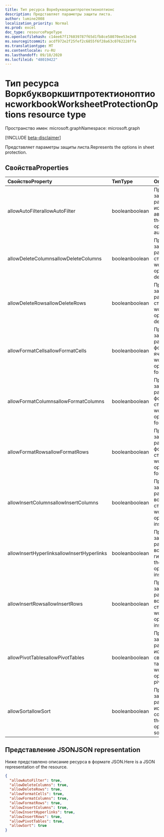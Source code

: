 ```yaml
---
title: Тип ресурса Воркбукворкшитпротектионоптионс
description: Представляет параметры защиты листа.
author: lumine2008
localization_priority: Normal
ms.prod: excel
doc_type: resourcePageType
ms.openlocfilehash: c14ee67f176039787f65d1fb8ce58070ee53e2e8
ms.sourcegitcommit: acdf972e2f25fef2c6855f6f28a63c0762228ffa
ms.translationtype: MT
ms.contentlocale: ru-RU
ms.lasthandoff: 09/18/2020
ms.locfileid: "48019422"
---
```

# <a name="workbookworksheetprotectionoptions-resource-type"></a><span data-ttu-id="e08be-103">Тип ресурса Воркбукворкшитпротектионоптионс</span><span class="sxs-lookup"><span data-stu-id="e08be-103">workbookWorksheetProtectionOptions resource type</span></span>

<span data-ttu-id="e08be-104">Пространство имен: microsoft.graph</span><span class="sxs-lookup"><span data-stu-id="e08be-104">Namespace: microsoft.graph</span></span>

[!INCLUDE [beta-disclaimer](../../includes/beta-disclaimer.md)]

<span data-ttu-id="e08be-105">Представляет параметры защиты листа.</span><span class="sxs-lookup"><span data-stu-id="e08be-105">Represents the options in sheet protection.</span></span>

## <a name="properties"></a><span data-ttu-id="e08be-106">Свойства</span><span class="sxs-lookup"><span data-stu-id="e08be-106">Properties</span></span>
| <span data-ttu-id="e08be-107">Свойство</span><span class="sxs-lookup"><span data-stu-id="e08be-107">Property</span></span>     | <span data-ttu-id="e08be-108">Тип</span><span class="sxs-lookup"><span data-stu-id="e08be-108">Type</span></span>   |<span data-ttu-id="e08be-109">Описание</span><span class="sxs-lookup"><span data-stu-id="e08be-109">Description</span></span>|
|:---------------|:--------|:----------|
|<span data-ttu-id="e08be-110">allowAutoFilter</span><span class="sxs-lookup"><span data-stu-id="e08be-110">allowAutoFilter</span></span>|<span data-ttu-id="e08be-111">boolean</span><span class="sxs-lookup"><span data-stu-id="e08be-111">boolean</span></span>|<span data-ttu-id="e08be-112">Представляет параметр защиты листа, разрешающий использовать функцию автофильтра.</span><span class="sxs-lookup"><span data-stu-id="e08be-112">Represents the worksheet protection option of allowing using auto filter feature.</span></span>|
|<span data-ttu-id="e08be-113">allowDeleteColumns</span><span class="sxs-lookup"><span data-stu-id="e08be-113">allowDeleteColumns</span></span>|<span data-ttu-id="e08be-114">boolean</span><span class="sxs-lookup"><span data-stu-id="e08be-114">boolean</span></span>|<span data-ttu-id="e08be-115">Представляет параметр защиты листа, разрешающий удалять столбцы.</span><span class="sxs-lookup"><span data-stu-id="e08be-115">Represents the worksheet protection option of allowing deleting columns.</span></span>|
|<span data-ttu-id="e08be-116">allowDeleteRows</span><span class="sxs-lookup"><span data-stu-id="e08be-116">allowDeleteRows</span></span>|<span data-ttu-id="e08be-117">boolean</span><span class="sxs-lookup"><span data-stu-id="e08be-117">boolean</span></span>|<span data-ttu-id="e08be-118">Представляет параметр защиты листа, разрешающий удалять строки.</span><span class="sxs-lookup"><span data-stu-id="e08be-118">Represents the worksheet protection option of allowing deleting rows.</span></span>|
|<span data-ttu-id="e08be-119">allowFormatCells</span><span class="sxs-lookup"><span data-stu-id="e08be-119">allowFormatCells</span></span>|<span data-ttu-id="e08be-120">boolean</span><span class="sxs-lookup"><span data-stu-id="e08be-120">boolean</span></span>|<span data-ttu-id="e08be-121">Представляет параметр защиты листа, разрешающий форматировать ячейки.</span><span class="sxs-lookup"><span data-stu-id="e08be-121">Represents the worksheet protection option of allowing formatting cells.</span></span>|
|<span data-ttu-id="e08be-122">allowFormatColumns</span><span class="sxs-lookup"><span data-stu-id="e08be-122">allowFormatColumns</span></span>|<span data-ttu-id="e08be-123">boolean</span><span class="sxs-lookup"><span data-stu-id="e08be-123">boolean</span></span>|<span data-ttu-id="e08be-124">Представляет параметр защиты листа, разрешающий форматировать столбцы.</span><span class="sxs-lookup"><span data-stu-id="e08be-124">Represents the worksheet protection option of allowing formatting columns.</span></span>|
|<span data-ttu-id="e08be-125">allowFormatRows</span><span class="sxs-lookup"><span data-stu-id="e08be-125">allowFormatRows</span></span>|<span data-ttu-id="e08be-126">boolean</span><span class="sxs-lookup"><span data-stu-id="e08be-126">boolean</span></span>|<span data-ttu-id="e08be-127">Представляет параметр защиты листа, разрешающий форматировать строки.</span><span class="sxs-lookup"><span data-stu-id="e08be-127">Represents the worksheet protection option of allowing formatting rows.</span></span>|
|<span data-ttu-id="e08be-128">allowInsertColumns</span><span class="sxs-lookup"><span data-stu-id="e08be-128">allowInsertColumns</span></span>|<span data-ttu-id="e08be-129">boolean</span><span class="sxs-lookup"><span data-stu-id="e08be-129">boolean</span></span>|<span data-ttu-id="e08be-130">Представляет параметр защиты листа, разрешающий вставлять столбцы.</span><span class="sxs-lookup"><span data-stu-id="e08be-130">Represents the worksheet protection option of allowing inserting columns.</span></span>|
|<span data-ttu-id="e08be-131">allowInsertHyperlinks</span><span class="sxs-lookup"><span data-stu-id="e08be-131">allowInsertHyperlinks</span></span>|<span data-ttu-id="e08be-132">boolean</span><span class="sxs-lookup"><span data-stu-id="e08be-132">boolean</span></span>|<span data-ttu-id="e08be-133">Представляет параметр защиты листа, разрешающий вставлять гиперссылки.</span><span class="sxs-lookup"><span data-stu-id="e08be-133">Represents the worksheet protection option of allowing inserting hyperlinks.</span></span>|
|<span data-ttu-id="e08be-134">allowInsertRows</span><span class="sxs-lookup"><span data-stu-id="e08be-134">allowInsertRows</span></span>|<span data-ttu-id="e08be-135">boolean</span><span class="sxs-lookup"><span data-stu-id="e08be-135">boolean</span></span>|<span data-ttu-id="e08be-136">Представляет параметр защиты листа, разрешающий вставлять строки.</span><span class="sxs-lookup"><span data-stu-id="e08be-136">Represents the worksheet protection option of allowing inserting rows.</span></span>|
|<span data-ttu-id="e08be-137">allowPivotTables</span><span class="sxs-lookup"><span data-stu-id="e08be-137">allowPivotTables</span></span>|<span data-ttu-id="e08be-138">boolean</span><span class="sxs-lookup"><span data-stu-id="e08be-138">boolean</span></span>|<span data-ttu-id="e08be-139">Представляет параметр защиты листа, разрешающий использовать функцию сводных таблиц.</span><span class="sxs-lookup"><span data-stu-id="e08be-139">Represents the worksheet protection option of allowing using pivot table feature.</span></span>|
|<span data-ttu-id="e08be-140">allowSort</span><span class="sxs-lookup"><span data-stu-id="e08be-140">allowSort</span></span>|<span data-ttu-id="e08be-141">boolean</span><span class="sxs-lookup"><span data-stu-id="e08be-141">boolean</span></span>|<span data-ttu-id="e08be-142">Представляет параметр защиты листа, разрешающий использовать функцию сортировки.</span><span class="sxs-lookup"><span data-stu-id="e08be-142">Represents the worksheet protection option of allowing using sort feature.</span></span>|

## <a name="json-representation"></a><span data-ttu-id="e08be-143">Представление JSON</span><span class="sxs-lookup"><span data-stu-id="e08be-143">JSON representation</span></span>

<span data-ttu-id="e08be-144">Ниже представлено описание ресурса в формате JSON.</span><span class="sxs-lookup"><span data-stu-id="e08be-144">Here is a JSON representation of the resource.</span></span>

<!-- {
  "blockType": "resource",
  "optionalProperties": [

  ],
  "@odata.type": "microsoft.graph.workbookWorksheetProtectionOptions"
}-->

```json
{
  "allowAutoFilter": true,
  "allowDeleteColumns": true,
  "allowDeleteRows": true,
  "allowFormatCells": true,
  "allowFormatColumns": true,
  "allowFormatRows": true,
  "allowInsertColumns": true,
  "allowInsertHyperlinks": true,
  "allowInsertRows": true,
  "allowPivotTables": true,
  "allowSort": true
}

```

<!-- uuid: 8fcb5dbc-d5aa-4681-8e31-b001d5168d79
2015-10-25 14:57:30 UTC -->
<!--
{
  "type": "#page.annotation",
  "description": "workbookWorksheetProtectionOptions resource",
  "keywords": "",
  "section": "documentation",
  "tocPath": "",
  "suppressions": []
}
-->


